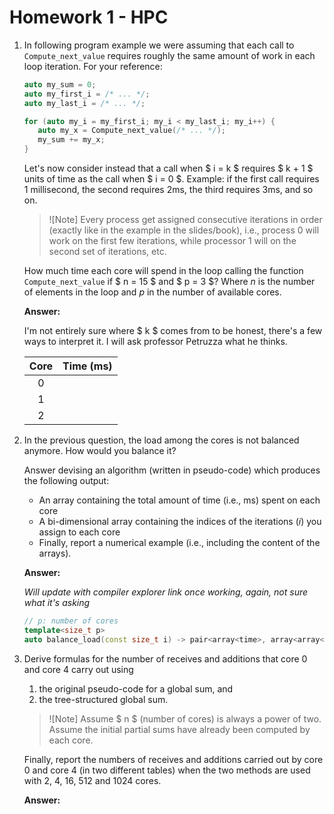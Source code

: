 # Homework 1 - HPC

1. In following program example we were assuming that each call to `Compute_next_value` requires
   roughly the same amount of work in each loop iteration. For your reference:

   ```cpp
   auto my_sum = 0;
   auto my_first_i = /* ... */;
   auto my_last_i = /* ... */;

   for (auto my_i = my_first_i; my_i < my_last_i; my_i++) {
      auto my_x = Compute_next_value(/* ... */);
      my_sum += my_x;
   }
   ```

   Let's now consider instead that a call when $ i = k $ requires $ k + 1 $ units of time as the call
   when $ i = 0 $. Example: if the first call requires 1 millisecond, the second requires 2ms, the
   third requires 3ms, and so on.

   > ![Note]
   > Every process get assigned consecutive iterations in order (exactly like in the example in the
   > slides/book), i.e., process 0 will work on the first few iterations, while processor 1 will on
   > the second set of iterations, etc.

   How much time each core will spend in the loop calling the function `Compute_next_value` if
   $ n = 15 $ and $ p = 3 $? Where $n$ is the number of elements in the loop and $p$ in the number of
   available cores.

   **Answer:**

   I'm not entirely sure where $ k $ comes from to be honest, there's a few ways to interpret it. I
   will ask professor Petruzza what he thinks.

   | Core | Time (ms) |
   | :--: | :-------: |
   |  0   |           |
   |  1   |           |
   |  2   |           |

2. In the previous question, the load among the cores is not balanced anymore. How would you balance
   it?

   Answer devising an algorithm (written in pseudo-code) which produces the following output:

   - An array containing the total amount of time (i.e., ms) spent on each core
   - A bi-dimensional array containing the indices of the iterations ($i$) you assign to each core
   - Finally, report a numerical example (i.e., including the content of the arrays).

   **Answer:**

   _Will update with compiler explorer link once working, again, not sure what it's asking_

   ```cpp
   // p: number of cores
   template<size_t p>
   auto balance_load(const size_t i) -> pair<array<time>, array<array<indices>>>;
   ```

3. Derive formulas for the number of receives and additions that core 0 and core 4 carry out using

   1. the original pseudo-code for a global sum, and
   2. the tree-structured global sum.

   > ![Note]
   > Assume $ n $ (number of cores) is always a power of two. Assume the initial partial sums have
   > already been computed by each core.

   Finally, report the numbers of receives and additions carried out by core 0 and core 4 (in two
   different tables) when the two methods are used with 2, 4, 16, 512 and 1024 cores.

   **Answer:** 
